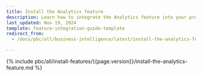 ```yaml
---
title: Install the Analytics feature
description: Learn how to integrate the Analytics feature into your project
last_updated: Nov 19, 2024
template: feature-integration-guide-template
redirect_from:
  - /docs/pbc/all/business-intelligence/latest/install-the-analytics-feature.html

---
```


{% include pbc/all/install-features/{{page.version}}/install-the-analytics-feature.md %} <!-- To edit, see /_includes/pbc/all/install-features/202410.0/install-the-analytics-feature.md -->
